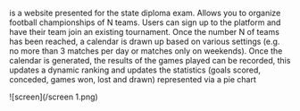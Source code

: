 is a website presented for the state diploma exam. Allows you to organize football championships of N teams. Users can sign up to the platform and have their team join an existing tournament. Once the number N of teams has been reached, a calendar is drawn up based on various settings (e.g. no more than 3 matches per day or matches only on weekends). Once the calendar is generated, the results of the games played can be recorded, this updates a dynamic ranking and updates the statistics (goals scored, conceded, games won, lost and drawn) represented via a pie chart

![screen](/screen 1.png)
